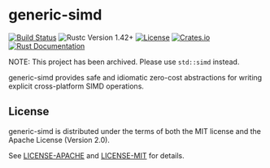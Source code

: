 generic-simd
============
[![Build Status](https://github.com/calebzulawski/generic-simd/workflows/Build/badge.svg?branch=master)](https://github.com/calebzulawski/generic-simd/actions)
![Rustc Version 1.42+](https://img.shields.io/badge/rustc-1.42+-lightgray.svg)
[![License](https://img.shields.io/crates/l/generic-simd)](https://crates.io/crates/generic-simd)
[![Crates.io](https://img.shields.io/crates/v/generic-simd)](https://crates.io/crates/generic-simd)
[![Rust Documentation](https://img.shields.io/badge/api-rustdoc-blue.svg)](https://docs.rs/generic-simd)

NOTE: This project has been archived. Please use `std::simd` instead.

generic-simd provides safe and idiomatic zero-cost abstractions for writing explicit cross-platform SIMD operations.

## License
generic-simd is distributed under the terms of both the MIT license and the Apache License (Version 2.0).

See [LICENSE-APACHE](LICENSE-APACHE) and [LICENSE-MIT](LICENSE-MIT) for details.
